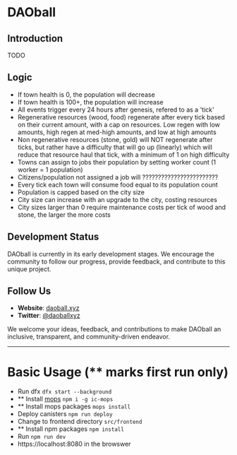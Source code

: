 # DAOball

## Introduction
TODO

## Logic
- If town health is 0, the population will decrease
- If town health is 100+, the population will increase
- All events trigger every 24 hours after genesis, refered to as a 'tick'
- Regenerative resources (wood, food) regenerate after every tick based on their current amount, with a cap on resources. Low regen with low amounts, high regen at med-high amounts, and low at high amounts
- Non regenerative resources (stone, gold) will NOT regenerate after ticks, but rather have a difficulty that will go up (linearly) which will reduce that resource haul that tick, with a minimum of 1 on high difficulty
- Towns can assign to jobs their population by setting worker count (1 worker = 1 population)
- Citizens/population not assigned a job will ????????????????????????
- Every tick each town will consume food equal to its population count
- Population is capped based on the city size
- City size can increase with an upgrade to the city, costing resources
- City sizes larger than 0 require maintenance costs per tick of wood and stone, the larger the more costs

## Development Status
DAOball is currently in its early development stages. We encourage the community to follow our progress, provide feedback, and contribute to this unique project.

## Follow Us
- **Website**: [daoball.xyz](https://daoball.xyz)
- **Twitter**: [@daoballxyz](https://twitter.com/daoballxyz)

We welcome your ideas, feedback, and contributions to make DAOball an inclusive, transparent, and community-driven endeavor.

---

# Basic Usage (** marks first run only)
- Run dfx `dfx start --background`
- ** Install [mops](https://mops.one) `npm i -g ic-mops` 
- ** Install mops packages `mops install`
- Deploy canisters `npm run deploy`
- Change to frontend directory `src/frontend`
- ** Install npm packages `npm install`
- Run `npm run dev`
- https://localhost:8080 in the browswer
